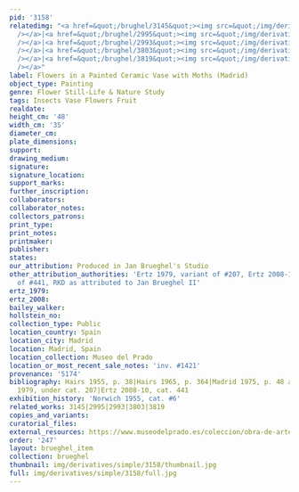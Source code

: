 ```yaml
---
pid: '3158'
relatedimg: "<a href=&quot;/brughel/3145&quot;><img src=&quot;/img/derivatives/simple/3145/thumbnail.jpg&quot;
  /></a>|<a href=&quot;/brughel/2995&quot;><img src=&quot;/img/derivatives/simple/2995/thumbnail.jpg&quot;
  /></a>|<a href=&quot;/brughel/2993&quot;><img src=&quot;/img/derivatives/simple/2993/thumbnail.jpg&quot;
  /></a>|<a href=&quot;/brughel/3803&quot;><img src=&quot;/img/derivatives/simple/3803/thumbnail.jpg&quot;
  /></a>|<a href=&quot;/brughel/3819&quot;><img src=&quot;/img/derivatives/simple/3819/thumbnail.jpg&quot;
  /></a>"
label: Flowers in a Painted Ceramic Vase with Moths (Madrid)
object_type: Painting
genre: Flower Still-Life & Nature Study
tags: Insects Vase Flowers Fruit
realdate: 
height_cm: '48'
width_cm: '35'
diameter_cm: 
plate_dimensions: 
support: 
drawing_medium: 
signature: 
signature_location: 
support_marks: 
further_inscription: 
collaborators: 
collaborator_notes: 
collectors_patrons: 
print_type: 
print_notes: 
printmaker: 
publisher: 
states: 
our_attribution: Produced in Jan Brueghel's Studio
other_attribution_authorities: 'Ertz 1979, variant of #207, Ertz 2008-10, variant
  of #441, RKD as attributed to Jan Brueghel II'
ertz_1979: 
ertz_2008: 
bailey_walker: 
hollstein_no: 
collection_type: Public
location_country: Spain
location_city: Madrid
location: Madrid, Spain
location_collection: Museo del Prado
location_or_most_recent_sale_notes: 'inv. #1421'
provenance: '5174'
bibliography: Hairs 1955, p. 38|Hairs 1965, p. 364|Madrid 1975, p. 48 as Jan the Elder|Ertz
  1979, under cat. 207|Ertz 2008-10, cat. 441
exhibition_history: 'Norwich 1955, cat. #6'
related_works: 3145|2995|2993|3803|3819
copies_and_variants: 
curatorial_files: 
external_resources: https://www.museodelprado.es/coleccion/obra-de-arte/florero/f0f402d1-5eee-4414-a306-4232a3568b6f
order: '247'
layout: brueghel_item
collection: brueghel
thumbnail: img/derivatives/simple/3158/thumbnail.jpg
full: img/derivatives/simple/3158/full.jpg
---
```

